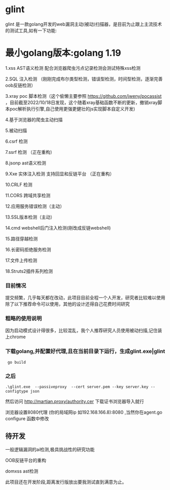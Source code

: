 # glint
glint 是一款golang开发的web漏洞主动(被动)扫描器，是目前为止跟上主流技术的测试工具,如有一下功能:
# 最小golang版本:golang 1.19

1.xss AST语义检测 配合浏览器爬虫污点记录检测会测试特殊xss检测

2.SQL 注入检测 （刚刚完成布尔类型检测，错误型检测，时间型检测，逐渐完善oob反链检测）

3.xray poc 脚本检测（这个偷懒主要参照 https://github.com/jweny/pocassist 
，目前截至2022/10/18日发现，这个随着xray基础函数不断的更新，撤销xray脚本poc解析执行引擎,自己使用更强更健壮的js实现脚本自定义开发)

4.基于浏览器的爬虫主动扫描 

5.被动扫描

6.csrf 检测

7.ssrf 检测 （正在重构）

8.jsonp ast语义检测

9.Xxe 实体注入检测 支持回显和反链平台 （正在重构）

10.CRLF 检测

11.CORS 跨域共享检测

12.应用服务错误检测（主动）

13.SSL版本检测（主动）

14.cmd webshell后门注入检测(刚改成反链webshell)

15.路径穿越检测

16.长密码拒绝服务检测

17.文件上传检测

18.Struts2插件系列检测

### 目前情况
提交频繁，几乎每天都在改动，此项目目前全程一个人开发，研究者比较难以使用
除了以下推荐命令可以使用，其他的设计还得自己花费时间研究

### 粗略的使用说明
因为启动模式设计得很多，比较混乱，我个人推荐研究人员使用被动扫描,记住装上chrome

### 下载golang,并配置好代理,且在当前目录下运行，生成glint.exe|glint
```shell
 go build
```
### 之后
```shell
.\glint.exe  --passiveproxy  --cert server.pem --key server.key --configtype json
```
然后访问  http://martian.proxy/authority.cer 下载证书浏览器导入就行

浏览器设置8080代理 (你的局域网ip 如192.168.166.8):8080 ,当然你在agent.go configure 函数中修改

## 待开发

一般逻辑漏洞的ai检测,极具挑战性的研究功能

OOB反链平台的重构

domxss ast检测

此项目还在开发阶段,距离发行版放出要我测试直到满意为止。

